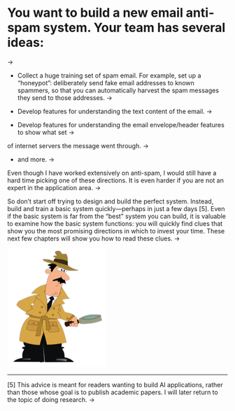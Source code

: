 # You want to build a new email anti-spam system. Your team has several ideas:
->


* Collect a huge training set of spam email. For example, set up a “honeypot”: deliberately send fake email addresses to known spammers, so that you can automatically harvest the spam messages they send to those addresses.
->


* Develop features for understanding the text content of the email.
->


* Develop features for understanding the email envelope/header features to show what set
->


of internet servers the message went through.
->


* and more.
->


Even though I have worked extensively on anti-spam, I would still have a hard time picking one of these directions. It is even harder if you are not an expert in the application area.
->


So don’t start off trying to design and build the perfect system. Instead, build and train a basic system quickly—perhaps in just a few days [5]. Even if the basic system is far from the “best” system you can build, it is valuable to examine how the basic system functions: you will quickly find clues that show you the most promising directions in which to invest your time. These next few chapters will show you how to read these clues.
->


![img](../imgs/C13_01.png)


-----------------------
[5] This advice is meant for readers wanting to build AI applications, rather than those whose goal is to publish academic papers. I will later return to the topic of doing research.
->


